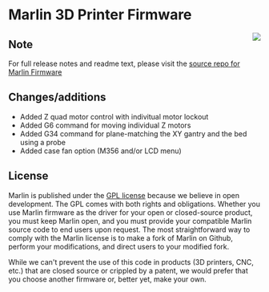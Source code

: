 # Marlin 3D Printer Firmware
<img align="right" src="../../raw/1.1.x/buildroot/share/pixmaps/logo/marlin-250.png" />

## Note
For full release notes and readme text, please visit the [source repo for Marlin Firmware](https://github.com/MarlinFirmware/Marlin)

## Changes/additions
- Added Z quad motor control with indivitual motor lockout
- Added G6 command for moving individual Z motors
- Added G34 command for plane-matching the XY gantry and the bed using a probe
- Added case fan option (M356 and/or LCD menu)

## License

Marlin is published under the [GPL license](https://github.com/COPYING.md) because we believe in open development. The GPL comes with both rights and obligations. Whether you use Marlin firmware as the driver for your open or closed-source product, you must keep Marlin open, and you must provide your compatible Marlin source code to end users upon request. The most straightforward way to comply with the Marlin license is to make a fork of Marlin on Github, perform your modifications, and direct users to your modified fork.

While we can't prevent the use of this code in products (3D printers, CNC, etc.) that are closed source or crippled by a patent, we would prefer that you choose another firmware or, better yet, make your own.
